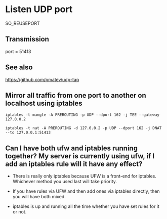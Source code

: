 # Listen UDP port

SO_REUSEPORT

## Transmission

port = 51413

## See also

https://github.com/pmatev/udp-tap


## Mirror all traffic from one port to another on localhost using iptables

```
iptables -t mangle -A PREROUTING -p UDP --dport 162 -j TEE --gateway 127.0.0.2

iptables -t nat -A PREROUTING -d 127.0.0.2 -p UDP --dport 162 -j DNAT --to 127.0.0.1:51413
```

## Can I have both ufw and iptables running together? My server is currently using ufw, if I add an iptables rule will it have any effect?

* There is really only iptables because UFW is a front-end for iptables. Whichever method you used last will take priority.

* If you have rules via UFW and then add ones via iptables directly, then you will have both mixed.

* iptables is up and running all the time whether you have set rules for it or not.
